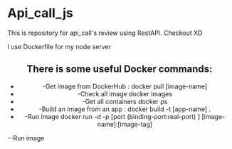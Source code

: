 # Api_call_js
This is repository for api_call's review using RestAPI. Checkout XD


I use Dockerfile for my node server


<div align="center">
    <h2 color="blue">There is some useful Docker commands:</h2>  
    <ul>
      <li>-Get image from DockerHub : 
            docker pull [image-name]
      </li>
      <li>-Check all image
            docker images
      </li>
      <li>-Get all containers
          docker ps
      </li>
      <li>-Build an image from an app : 
            docker build -t [app-name] .
      </li>
      <li>-Run image 
          docker run -d -p [port (binding-port:real-port) ] [image-name]:[image-tag]
      </li>
    </ul>
</div>



--Run image 
  
